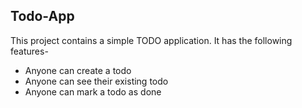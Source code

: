 ## Todo-App
This project contains a simple TODO application.
It has the following features-

 - Anyone can create a todo
 - Anyone can see their existing todo
 - Anyone can mark a todo as done
 
